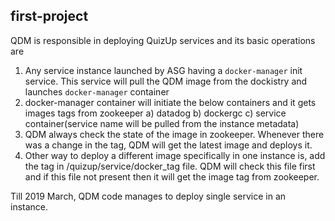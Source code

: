 ## first-project

QDM is responsible in deploying QuizUp services and its basic operations are 
1. Any service instance launched by ASG having a `docker-manager` init service. This service will pull the QDM image from the dockistry and launches `docker-manager` container
2. docker-manager container will initiate the below containers and it gets images tags from zookeeper
a) datadog 
b) dockergc
c) service container(service name will be pulled from the instance metadata)
3. QDM always check the state of the image in zookeeper. Whenever there was a change in the tag, QDM will get the latest image and deploys it.
4. Other way to deploy a different image specifically in one instance is, add the tag in /quizup/service/docker_tag file. QDM will check this file first and if this file not present then it will get the image tag from zookeeper.

Till 2019 March, QDM code manages to deploy single service in an instance. 
